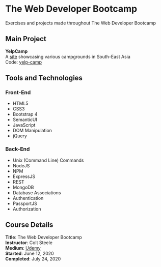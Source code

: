 # The Web Developer Bootcamp
Exercises and projects made throughout The Web Developer Bootcamp

## Main Project
**YelpCamp**  
A [site](https://glacial-spire-56138.herokuapp.com/) showcasing various campgrounds in South-East Asia  
Code: [yelp-camp](https://github.com/acyein/yelp-camp)

## Tools and Technologies
### Front-End
- HTML5
- CSS3
- Bootstrap 4
- SemanticUI
- JavaScript
- DOM Manipulation
- jQuery

### Back-End
- Unix (Command Line) Commands
- NodeJS
- NPM
- ExpressJS
- REST
- MongoDB
- Database Associations
- Authentication
- PassportJS
- Authorization

## Course Details
**Title**: The Web Developer Bootcamp  
**Instructor**: Colt Steele  
**Medium**: [Udemy](https://www.udemy.com/course/the-web-developer-bootcamp/)  
**Started**: June 12, 2020  
**Completed**: July 24, 2020